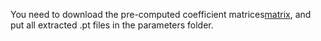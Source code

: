You need to download the pre-computed coefficient matrices[matrix](https://drive.google.com/drive/folders/1kEDjan6VndIFiKvmaLsh23eeeUL_NKxd?usp=sharing), and put all extracted .pt files in the parameters folder.
